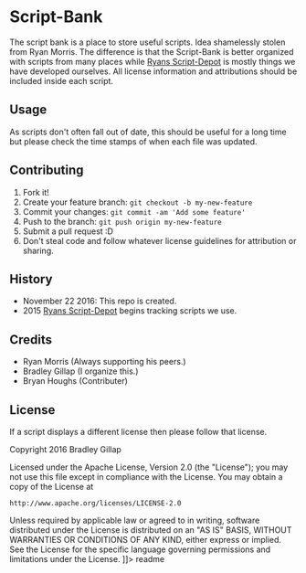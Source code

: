 <snippet>
  <content>

# Script-Bank
The script bank is a place to store useful scripts. Idea shamelessly stolen from Ryan Morris. The difference is that the Script-Bank
is better organized with scripts from many places while [Ryans Script-Depot](https://github.com/hackmods/Script-Depot) is mostly things
we have developed ourselves. All license information and attributions should be included inside each script.
## Usage
As scripts don't often fall out of date, this should be useful for a long time but please check the time stamps of when each file was updated. 

## Contributing
1. Fork it!
2. Create your feature branch: `git checkout -b my-new-feature`
3. Commit your changes: `git commit -am 'Add some feature'`
4. Push to the branch: `git push origin my-new-feature`
5. Submit a pull request :D
6. Don't steal code and follow whatever license guidelines for attribution or sharing.

## History

- November 22 2016: This repo is created.
- 2015 [Ryans Script-Depot](https://github.com/hackmods/Script-Depot) begins tracking scripts we use.

## Credits
- Ryan Morris (Always supporting his peers.)
- Bradley Gillap (I organize this.)
- Bryan Houghs (Contributer)

## License

If a script displays a different license then please follow that license. 

Copyright 2016 Bradley Gillap

Licensed under the Apache License, Version 2.0 (the "License");
you may not use this file except in compliance with the License.
You may obtain a copy of the License at

    http://www.apache.org/licenses/LICENSE-2.0

Unless required by applicable law or agreed to in writing, software
distributed under the License is distributed on an "AS IS" BASIS,
WITHOUT WARRANTIES OR CONDITIONS OF ANY KIND, either express or implied.
See the License for the specific language governing permissions and
limitations under the License.
]]></content>
  <tabTrigger>readme</tabTrigger>
</snippet>

